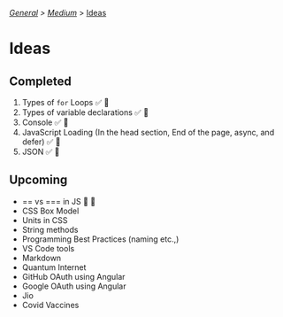 _[General](../README.md) > [Medium](./main.md)_ > [Ideas](./Ideas.md)

# **Ideas**

## **Completed**

1. Types of `for` Loops ✅ 📑
2. Types of variable declarations ✅ 📑
3. Console ✅ 📑
4. JavaScript Loading (In the head section, End of the page, async, and defer) ✅ 📑
5. JSON ✅ 📑

## **Upcoming**

- == vs === in JS 🏃 📑
- CSS Box Model
- Units in CSS
- String methods
- Programming Best Practices (naming etc.,)
- VS Code tools
- Markdown
- Quantum Internet
- GitHub OAuth using Angular
- Google OAuth using Angular
- Jio
- Covid Vaccines
